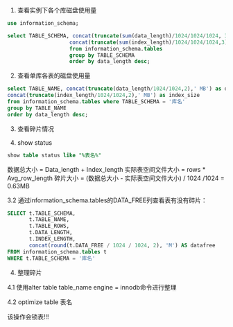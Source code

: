 1. 查看实例下各个库磁盘使用量

```sql
use information_schema;

select TABLE_SCHEMA, concat(truncate(sum(data_length)/1024/1024/1024, 3),' GB') as data_size, 
                    concat(truncate(sum(index_length)/1024/1024/1024,3),'MB') as index_size 
                    from information_schema.tables 
                    group by TABLE_SCHEMA 
                    order by data_length desc; 
```

2. 查看单库各表的磁盘使用量


```sql
select TABLE_NAME, concat(truncate(data_length/1024/1024,2),' MB') as data_size,
concat(truncate(index_length/1024/1024,2),' MB') as index_size
from information_schema.tables where TABLE_SCHEMA = '库名'
group by TABLE_NAME
order by data_length desc;
```

3. 查看碎片情况

1. show status
```sql
show table status like "%表名%"
```

数据总大小 = Data_length + Index_length
实际表空间文件大小 = rows * Avg_row_length
碎片大小 = (数据总大小 - 实际表空间文件大小) / 1024 /1024 = 0.63MB

3.2 通过information_schema.tables的DATA_FREE列查看表有没有碎片：

```sql
SELECT t.TABLE_SCHEMA,
       t.TABLE_NAME,
       t.TABLE_ROWS,
       t.DATA_LENGTH,
       t.INDEX_LENGTH,
       concat(round(t.DATA_FREE / 1024 / 1024, 2), 'M') AS datafree
FROM information_schema.tables t
WHERE t.TABLE_SCHEMA = '库名'
```


4. 整理碎片

4.1 使用alter table table_name engine = innodb命令进行整理

4.2 optimize table 表名

该操作会锁表!!!